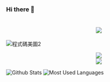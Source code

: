 ### Hi there 👋

<!--
**chiisen/chiisen** is a ✨ _special_ ✨ repository because its `README.md` (this file) appears on your GitHub profile.

Here are some ideas to get you started:

- 🔭 I’m currently working on ...
- 🌱 I’m currently learning ...
- 👯 I’m looking to collaborate on ...
- 🤔 I’m looking for help with ...
- 💬 Ask me about ...
- 📫 How to reach me: ...
- 😄 Pronouns: ...
- ⚡ Fun fact: ...
-->

<!-- 打字特效 -->
<h1 align="center">
  <a href="https://sunguoqi.com/">
    <img src="https://readme-typing-svg.herokuapp.com/?lines=console.log(%22Hello%2C%20World!%22);你好啊!歡迎來到我的GitHub&center=true&size=27">
  </a>
</h1>

![程式碼美圖2](https://i.imgur.com/cAcoxOp.jpg)

<!-- 连续打卡 -->
<div align="center">
    <img  src="https://github-readme-streak-stats.herokuapp.com/?user=chiisen" />
</div>

<!-- 活动统计图 -->
<div align="center">
    <img src="https://activity-graph.herokuapp.com/graph?username=chiisen&theme=xcode" />
</div>

![Github Stats](https://github-readme-stats.vercel.app/api?username=chiisen&show_icons=true&theme=dark&count_private=true)
![Most Used Languages](https://github-readme-stats.vercel.app/api/top-langs/?username=chiisen&theme=dark&layout=compact)


